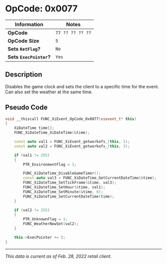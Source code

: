 # OpCode: 0x0077

| Information               | Notes |
|---                        |---    |
| **OpCode**                | `77 ?? ?? ?? ??` |
| **OpCode Size**           | `5`   |
| **Sets `RetFlag`?**       | `No`  |
| **Sets `ExecPointer`?**   | `Yes` |

## Description

Disables the game clock and sets the client to a specific time for the event. Can also set the weather at the same time.

## Pseudo Code

```cpp
void __thiscall FUNC_XiEvent_OpCode_0x0077(xievent_t* this)
{
    XiDateTime time{};
    FUNC_XiDateTime_XiDateTime(&time);

    const auto val1 = FUNC_XiEvent_getworkofs_(this, 1);
    const auto val2 = FUNC_XiEvent_getworkofs_(this, 3);

    if (val1 != 255)
    {
        PTR_EnvironmentFlag = 1;

        FUNC_XiDateTime_DisableGameTimer();
        const auto val3 = FUNC_XiDateTime_GetCurrentDateTime(&time);
        FUNC_XiDateTime_SetTickFrame(&time, val3);
        FUNC_XiDateTime_SetHour(&time, val1);
        FUNC_XiDateTime_SetMinute(&time, 0);
        FUNC_XiDateTime_SetCurrentDateTime(time);
    }

    if (val2 != 255)
    {
        PTR_UnknownFlag = 1;
        FUNC_WeatherNowSet(val2);
    }

    this->ExecPointer += 5;
}
```

---

_This data is current as of Feb. 28, 2022 retail client._